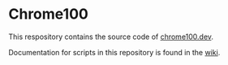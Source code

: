 # Chrome100

This respository contains the source code of [chrome100.dev](https://chrome100.dev).

Documentation for scripts in this repository is found in the [wiki](https://github.com/sysce/chrome100/wiki).
